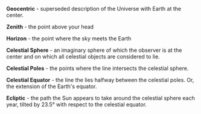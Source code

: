 **Geocentric** - superseded description of the Universe with Earth at the center.

**Zenith** - the point above your head

**Horizon** - the point where the sky meets the Earth

**Celestial Sphere** - an imaginary sphere of which the observer is at the center and on which all celestial objects are considered to lie.

**Celestial Poles** - the points where the line intersects the celestial sphere.

**Celestial Equator** - the line the lies halfway between the celestial poles. Or, the extension of the Earth's equator.

**Ecliptic** - the path the Sun appears to take around the celestial sphere each year, tilted by 23.5° with respect to the celestial equator.
